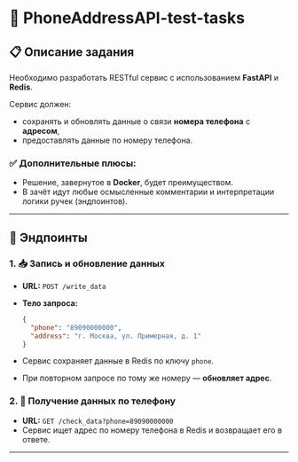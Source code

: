 # 📱 PhoneAddressAPI-test-tasks

## 📋 Описание задания

Необходимо разработать RESTful сервис с использованием **FastAPI** и **Redis**.

Сервис должен:

* сохранять и обновлять данные о связи **номера телефона** с **адресом**,
* предоставлять данные по номеру телефона.

### ✅ Дополнительные плюсы:

* Решение, завернутое в **Docker**, будет преимуществом.
* В зачёт идут любые осмысленные комментарии и интерпретации логики ручек (эндпоинтов).

---

## 🔗 Эндпоинты

### 1. 📥 Запись и обновление данных

* **URL:** `POST /write_data`
* **Тело запроса:**

  ```json
  {
    "phone": "89090000000",
    "address": "г. Москва, ул. Примерная, д. 1"
  }
  ```
* Сервис сохраняет данные в Redis по ключу `phone`.
* При повторном запросе по тому же номеру — **обновляет адрес**.

### 2. 🔎 Получение данных по телефону

* **URL:** `GET /check_data?phone=89090000000`
* Сервис ищет адрес по номеру телефона в Redis и возвращает его в ответе.

---